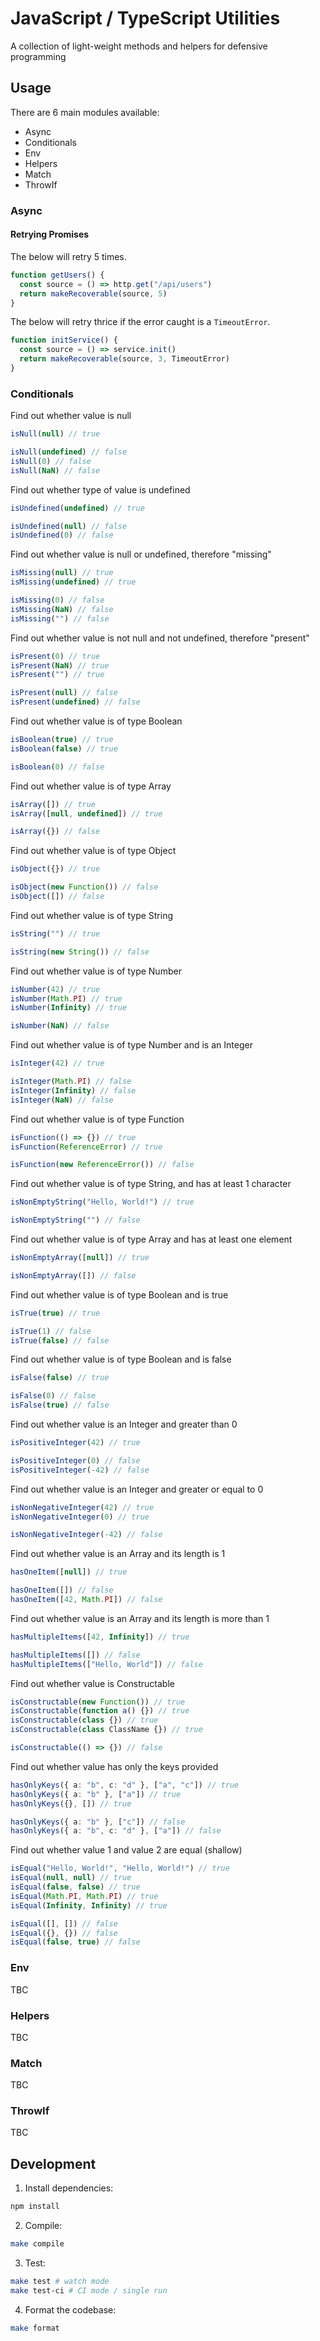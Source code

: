 # JavaScript / TypeScript Utilities

A collection of light-weight methods and helpers for defensive programming

## Usage

There are 6 main modules available:

* Async
* Conditionals
* Env
* Helpers
* Match
* ThrowIf

### Async

#### Retrying Promises

The below will retry 5 times.

```typescript
function getUsers() {
  const source = () => http.get("/api/users")
  return makeRecoverable(source, 5)
}
```

The below will retry thrice if the error caught is a `TimeoutError`.

```typescript
function initService() {
  const source = () => service.init()
  return makeRecoverable(source, 3, TimeoutError)
}
```

### Conditionals

Find out whether value is null

```typescript
isNull(null) // true

isNull(undefined) // false
isNull(0) // false
isNull(NaN) // false
```

Find out whether type of value is undefined

```typescript
isUndefined(undefined) // true

isUndefined(null) // false
isUndefined(0) // false
```

Find out whether value is null or undefined, therefore "missing"

```typescript
isMissing(null) // true
isMissing(undefined) // true

isMissing(0) // false
isMissing(NaN) // false
isMissing("") // false
```

Find out whether value is not null and not undefined, therefore "present"

```typescript
isPresent(0) // true
isPresent(NaN) // true
isPresent("") // true

isPresent(null) // false
isPresent(undefined) // false
```

Find out whether value is of type Boolean

```typescript
isBoolean(true) // true
isBoolean(false) // true

isBoolean(0) // false
```

Find out whether value is of type Array

```typescript
isArray([]) // true
isArray([null, undefined]) // true

isArray({}) // false
```

Find out whether value is of type Object

```typescript
isObject({}) // true

isObject(new Function()) // false
isObject([]) // false
```

Find out whether value is of type String

```typescript
isString("") // true

isString(new String()) // false
```

Find out whether value is of type Number

```typescript
isNumber(42) // true
isNumber(Math.PI) // true
isNumber(Infinity) // true

isNumber(NaN) // false
```

Find out whether value is of type Number and is an Integer

```typescript
isInteger(42) // true

isInteger(Math.PI) // false
isInteger(Infinity) // false
isInteger(NaN) // false
```

Find out whether value is of type Function

```typescript
isFunction(() => {}) // true
isFunction(ReferenceError) // true

isFunction(new ReferenceError()) // false
```

Find out whether value is of type String, and has at least 1 character

```typescript
isNonEmptyString("Hello, World!") // true

isNonEmptyString("") // false
```

Find out whether value is of type Array and has at least one element

```typescript
isNonEmptyArray([null]) // true

isNonEmptyArray([]) // false
```

Find out whether value is of type Boolean and is true

```typescript
isTrue(true) // true

isTrue(1) // false
isTrue(false) // false
```

Find out whether value is of type Boolean and is false

```typescript
isFalse(false) // true

isFalse(0) // false
isFalse(true) // false
```

Find out whether value is an Integer and greater than 0

```typescript
isPositiveInteger(42) // true

isPositiveInteger(0) // false
isPositiveInteger(-42) // false
```

Find out whether value is an Integer and greater or equal to 0

```typescript
isNonNegativeInteger(42) // true
isNonNegativeInteger(0) // true

isNonNegativeInteger(-42) // false
```

Find out whether value is an Array and its length is 1

```typescript
hasOneItem([null]) // true

hasOneItem([]) // false
hasOneItem([42, Math.PI]) // false
```

Find out whether value is an Array and its length is more than 1

```typescript
hasMultipleItems([42, Infinity]) // true

hasMultipleItems([]) // false
hasMultipleItems(["Hello, World"]) // false
```

Find out whether value is Constructable

```typescript
isConstructable(new Function()) // true
isConstructable(function a() {}) // true
isConstructable(class {}) // true
isConstructable(class ClassName {}) // true

isConstructable(() => {}) // false
```

Find out whether value has only the keys provided

```typescript
hasOnlyKeys({ a: "b", c: "d" }, ["a", "c"]) // true
hasOnlyKeys({ a: "b" }, ["a"]) // true
hasOnlyKeys({}, []) // true

hasOnlyKeys({ a: "b" }, ["c"]) // false
hasOnlyKeys({ a: "b", c: "d" }, ["a"]) // false
```

Find out whether value 1 and value 2 are equal (shallow)

```typescript
isEqual("Hello, World!", "Hello, World!") // true
isEqual(null, null) // true
isEqual(false, false) // true
isEqual(Math.PI, Math.PI) // true
isEqual(Infinity, Infinity) // true

isEqual([], []) // false
isEqual({}, {}) // false
isEqual(false, true) // false
```

### Env

 TBC

### Helpers

TBC

### Match

TBC

### ThrowIf

TBC

## Development

1) Install dependencies:

```sh
npm install
```

2) Compile:

```sh
make compile
```

3) Test:

```sh
make test # watch mode
make test-ci # CI mode / single run
```

4) Format the codebase:

```sh
make format
```

